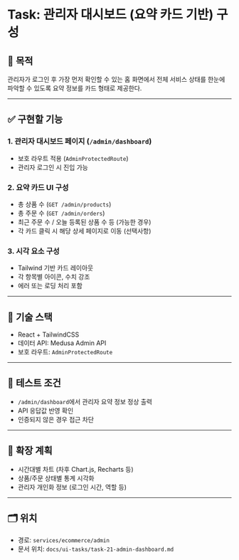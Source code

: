 # Task: 관리자 대시보드 (요약 카드 기반) 구성

## 🎯 목적
관리자가 로그인 후 가장 먼저 확인할 수 있는 홈 화면에서 전체 서비스 상태를 한눈에 파악할 수 있도록 요약 정보를 카드 형태로 제공한다.

---

## ✅ 구현할 기능

### 1. 관리자 대시보드 페이지 (`/admin/dashboard`)
- 보호 라우트 적용 (`AdminProtectedRoute`)
- 관리자 로그인 시 진입 가능

### 2. 요약 카드 UI 구성
- 총 상품 수 (`GET /admin/products`)
- 총 주문 수 (`GET /admin/orders`)
- 최근 주문 수 / 오늘 등록된 상품 수 등 (가능한 경우)
- 각 카드 클릭 시 해당 상세 페이지로 이동 (선택사항)

### 3. 시각 요소 구성
- Tailwind 기반 카드 레이아웃
- 각 항목별 아이콘, 수치 강조
- 에러 또는 로딩 처리 포함

---

## 🧩 기술 스택
- React + TailwindCSS
- 데이터 API: Medusa Admin API
- 보호 라우트: `AdminProtectedRoute`

---

## 🧪 테스트 조건
- `/admin/dashboard`에서 관리자 요약 정보 정상 출력
- API 응답값 반영 확인
- 인증되지 않은 경우 접근 차단

---

## 📌 확장 계획
- 시간대별 차트 (차후 Chart.js, Recharts 등)
- 상품/주문 상태별 통계 시각화
- 관리자 개인화 정보 (로그인 시간, 역할 등)

---

## 🗂️ 위치
- 경로: `services/ecommerce/admin`
- 문서 위치: `docs/ui-tasks/task-21-admin-dashboard.md`